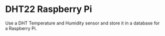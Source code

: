 # DHT22 Raspberry Pi 

Use a DHT Temperature and Humidity sensor and store it in a database for a Raspberry Pi. 
